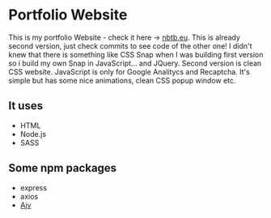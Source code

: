 # Portfolio Website 

This is my portfolio Website - check it here -> [nbtb.eu](https://nbtb.eu).
This is already second version, just check commits to see code of the other one!
I didn't knew that there is something like CSS Snap when I was building first version so i build my own Snap in JavaScript... and JQuery.
Second version is clean CSS website. JavaScript is only for Google Analitycs and Recaptcha. It's simple but has some nice animations, clean CSS popup window etc.

## It uses

- HTML
- Node.js
- SASS 

## Some npm packages

- express 
- axios 
- [Ajv](https://ajv.js.org/)


